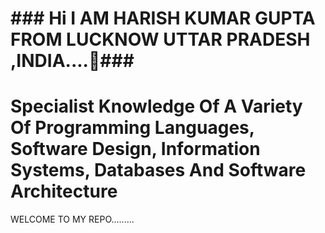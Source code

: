 <h1>### Hi I AM HARISH KUMAR GUPTA FROM LUCKNOW UTTAR PRADESH ,INDIA....👋###</h1>
<h1>Specialist Knowledge Of A Variety Of Programming Languages, Software Design, Information Systems, Databases And Software Architecture</h1>
<P> WELCOME TO MY REPO.........</P>

<!--
**Harish2003k/Harish2003k** is a ✨ _special_ ✨ repository because its `README.md` (this file) appears on your GitHub profile.

Here are some ideas to get you started:

- 🔭 I’m currently working on ...
- 🌱 I’m currently learning ...
- 👯 I’m looking to collaborate on ...
- 🤔 I’m looking for help with ...
- 💬 Ask me about ...
- 📫 How to reach me: ...
- 😄 Pronouns: ...
- ⚡ Fun fact: ...
-->
